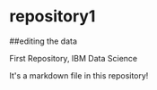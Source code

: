 # repository1

##editing the data

First Repository, IBM Data Science

It's a markdown file in this repository!
